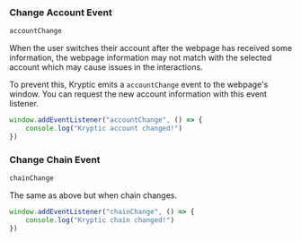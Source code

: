 ### Change Account Event

```javascript
accountChange
```

When the user switches their account after the webpage has received some information, the webpage information may not match with the selected account which may cause issues in the interactions.

To prevent this, Kryptic emits a `accountChange` event to the webpage's window. You can request the new account information with this event listener.

```javascript
window.addEventListener("accountChange", () => {
    console.log("Kryptic account changed!")
})
```
### Change Chain Event

```javascript
chainChange
```

The same as above but when chain changes.

```javascript
window.addEventListener("chainChange", () => {
    console.log("Kryptic chain changed!")
})
```
